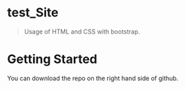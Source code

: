 # test_Site

> Usage of HTML and CSS with bootstrap.

# Getting Started

You can download the repo on the right hand side of github.
